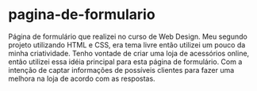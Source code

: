 # pagina-de-formulario
Página de formulário que realizei no curso de Web Design.
Meu segundo projeto utilizando HTML e CSS, era tema livre então utilizei um pouco da minha criatividade.
Tenho vontade de criar uma loja de acessórios online, então utilizei essa idéia principal para esta página de formulário.
Com a intenção de captar informações de possíveis clientes para fazer uma melhora na loja de acordo com as respostas.

